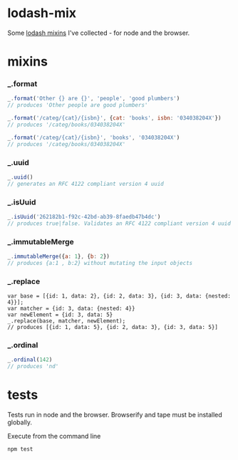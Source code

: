 # lodash-mix

Some [lodash mixins](http://lodash.com/docs#mixin) I've collected - for node and the browser.

# mixins

### _.format

```javascript
_.format('Other {} are {}', 'people', 'good plumbers')
// produces 'Other people are good plumbers'

_.format('/categ/{cat}/{isbn}', {cat: 'books', isbn: '034038204X'})
// produces '/categ/books/034038204X'

_.format('/categ/{cat}/{isbn}', 'books', '034038204X')
// produces '/categ/books/034038204X'
```

### _.uuid

```javascript
_.uuid()
// generates an RFC 4122 compliant version 4 uuid
```

### _.isUuid

```javascript
_.isUuid('262182b1-f92c-42bd-ab39-8faedb47b4dc')
// produces true|false. Validates an RFC 4122 compliant version 4 uuid
```

### _.immutableMerge

```javascript
_.immutableMerge({a: 1}, {b: 2})
// produces {a:1 , b:2} without mutating the input objects
```

### _.replace

```
var base = [{id: 1, data: 2}, {id: 2, data: 3}, {id: 3, data: {nested: 4}}];
var matcher = {id: 3, data: {nested: 4}}
var newElement = {id: 3, data: 5}
_.replace(base, matcher, newElement);
// produces [{id: 1, data: 5}, {id: 2, data: 3}, {id: 3, data: 5}]
```

### _.ordinal

```javascript
_.ordinal(142)
// produces 'nd'
```

# tests

Tests run in node and the browser. Browserify and tape must be installed globally.

Execute from the command line

```bash
npm test
```
